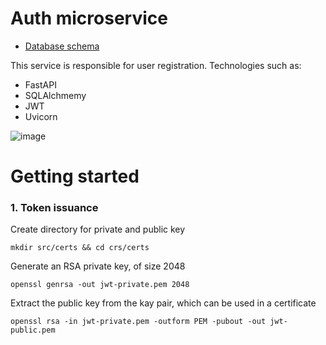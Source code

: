 # Auth microservice
- [Database schema](https://drawsql.app/teams/xcom-1/diagrams/x-auth-service)

This service is responsible for user registration. 
Technologies such as:
- FastAPI
- SQLAlchmemy
- JWT
- Uvicorn

![image](https://github.com/user-attachments/assets/2e0c5ac6-c914-4261-ac92-2855ec2fa996)

# Getting started


### 1. Token issuance
Create directory for private and public key
```shell
mkdir src/certs && cd crs/certs
```
Generate an RSA private key, of size 2048
```shell
openssl genrsa -out jwt-private.pem 2048
```
Extract the public key from the kay pair, which can be used in a certificate
```shell
openssl rsa -in jwt-private.pem -outform PEM -pubout -out jwt-public.pem
```
